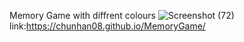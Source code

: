 Memory Game with diffrent colours
![Screenshot (72)](https://github.com/user-attachments/assets/3ccf130f-849a-49e1-89ce-997959f8a124)
link:https://chunhan08.github.io/MemoryGame/
